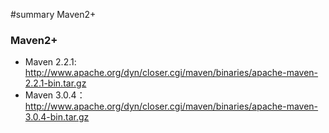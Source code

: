 ﻿#summary Maven2+

### Maven2+ ###
  * Maven 2.2.1: http://www.apache.org/dyn/closer.cgi/maven/binaries/apache-maven-2.2.1-bin.tar.gz
  * Maven 3.0.4：http://www.apache.org/dyn/closer.cgi/maven/binaries/apache-maven-3.0.4-bin.tar.gz